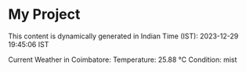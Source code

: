 # My Project

This content is dynamically generated in Indian Time (IST): 2023-12-29 19:45:06 IST


Current Weather in Coimbatore:
Temperature: 25.88 °C
Condition: mist
